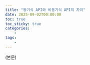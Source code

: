 ```yaml
---
title: "동기식 API와 비동기식 API의 차이"
date: 2025-09-02T00:00:00
toc: true
toc_sticky: true
categories:
    - 
tags:
    - 
---
```


(본문)
